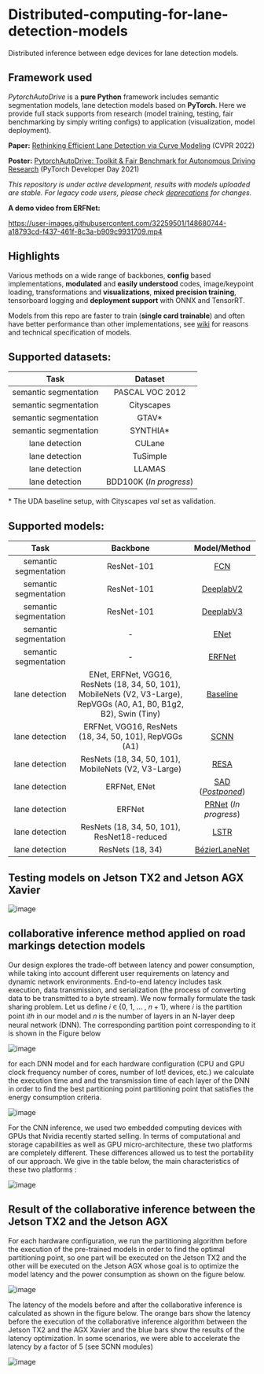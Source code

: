 # Distributed-computing-for-lane-detection-models
Distributed inference between edge devices for lane detection models.

## **Framework used**

*PytorchAutoDrive* is a **pure Python** framework includes semantic segmentation models, lane detection models based on **PyTorch**. Here we provide full stack supports from research (model training, testing, fair benchmarking by simply writing configs) to application (visualization, model deployment).

**Paper:** [Rethinking Efficient Lane Detection via Curve Modeling](https://arxiv.org/abs/2203.02431) (CVPR 2022)

**Poster:** [PytorchAutoDrive: Toolkit & Fair Benchmark for Autonomous Driving Research](https://drive.google.com/file/d/14EgcwPnKvAZJ1aWqBv6W9Msm666Wqi5a/view?usp=sharing) (PyTorch Developer Day 2021)

*This repository is under active development, results with models uploaded are stable. For legacy code users, please check [deprecations](https://github.com/voldemortX/pytorch-auto-drive/issues/14) for changes.*

**A demo video from ERFNet:**

https://user-images.githubusercontent.com/32259501/148680744-a18793cd-f437-461f-8c3a-b909c9931709.mp4

## Highlights

Various methods on a wide range of backbones, **config** based implementations, **modulated** and **easily understood** codes, image/keypoint loading, transformations and **visualizations**, **mixed precision training**, tensorboard logging and **deployment support** with ONNX and TensorRT.

Models from this repo are faster to train (**single card trainable**) and often have better performance than other implementations, see [wiki](https://github.com/voldemortX/pytorch-auto-drive/wiki/Notes) for reasons and technical specification of models.

## Supported datasets: 

| Task | Dataset |
| :---: | :---: |
| semantic segmentation | PASCAL VOC 2012 |
| semantic segmentation | Cityscapes |
| semantic segmentation | GTAV* |
| semantic segmentation | SYNTHIA* |
| lane detection | CULane |
| lane detection | TuSimple |
| lane detection | LLAMAS |
| lane detection | BDD100K (*In progress*) |

\* The UDA baseline setup, with Cityscapes *val* set as validation.

## Supported models:

| Task | Backbone | Model/Method |
| :---: | :---: | :---: |
| semantic segmentation | ResNet-101 | [FCN](/configs/semantic_segmentation/fcn) |
| semantic segmentation | ResNet-101 | [DeeplabV2](https://arxiv.org/abs/1606.00915) |
| semantic segmentation | ResNet-101 | [DeeplabV3](https://arxiv.org/abs/1706.05587) |
| semantic segmentation | - | [ENet](https://arxiv.org/abs/1606.02147) |
| semantic segmentation | - | [ERFNet](/configs/semantic_segmentation/erfnet) |
| lane detection | ENet, ERFNet, VGG16, ResNets (18, 34, 50, 101), MobileNets (V2, V3-Large), RepVGGs (A0, A1, B0, B1g2, B2), Swin (Tiny) | [Baseline](/configs/lane_detection/baseline) |
| lane detection | ERFNet, VGG16, ResNets (18, 34, 50, 101), RepVGGs (A1) | [SCNN](https://arxiv.org/abs/1712.06080) |
| lane detection | ResNets (18, 34, 50, 101), MobileNets (V2, V3-Large) | [RESA](https://arxiv.org/abs/2008.13719) |
| lane detection | ERFNet, ENet | [SAD](https://arxiv.org/abs/1908.00821) ([*Postponed*](https://github.com/voldemortX/pytorch-auto-drive/wiki/Notes)) |
| lane detection | ERFNet | [PRNet](http://www.ecva.net/papers/eccv_2020/papers_ECCV/papers/123630698.pdf) (*In progress*) |
| lane detection | ResNets (18, 34, 50, 101), ResNet18-reduced | [LSTR](https://arxiv.org/abs/2011.04233) |
| lane detection | ResNets (18, 34) | [BézierLaneNet](/configs/lane_detection/bezierlanenet) |

## **Testing models on Jetson TX2 and Jetson AGX Xavier**

![image](https://user-images.githubusercontent.com/38142069/210281166-e7dab7c9-9ac3-47b6-99cc-3ef7ff725bd1.png)

## **collaborative inference method applied on road markings detection models**

Our design explores the trade-off between latency and power consumption, while taking into account different user requirements on latency and dynamic network environments. End-to-end latency includes task execution, data transmission, and serialization (the process of converting data to be transmitted to a byte stream).
We now formally formulate the task sharing problem. Let us define 𝑖 ∈ {0, 1, ... , 𝑛 + 1}, where 𝑖 is the partition point 𝑖𝑡ℎ in our model and 𝑛 is the number of layers in an N-layer deep neural network (DNN). The corresponding partition point corresponding to it is shown in the Figure below

![image](https://user-images.githubusercontent.com/38142069/210279606-e3a79d7f-5515-4166-95d6-01cf4e22614f.png)

for each DNN model and for each hardware configuration (CPU and GPU clock frequency number of cores, number of Iot! devices, etc.) we calculate the execution time and and the transmission time of each layer of the DNN in order to find the best partitioning point partitioning point that satisfies the energy consumption criteria.

![image](https://user-images.githubusercontent.com/38142069/210279218-54793414-3d92-4bef-a101-01621e4e96ea.png)

For the CNN inference, we used two embedded computing devices with GPUs that Nvidia recently started selling. In terms of computational and storage capabilities as well as GPU micro-architecture, these two platforms are completely different. 
These differences allowed us to test the portability of our approach. We give in the table below, the main characteristics of these two platforms : 

![image](https://user-images.githubusercontent.com/38142069/210279982-54a1bcd2-acb6-44f2-8262-cdf8eba0c759.png)

## **Result of the collaborative inference between the Jetson TX2 and the Jetson AGX**

For each hardware configuration, we run the partitioning algorithm before the execution of the pre-trained models in order to find the optimal partitioning point, so one part will be executed on the Jetson TX2 and the other will be executed on the Jetson AGX whose goal is to optimize the model latency and the power consumption as shown on the figure below.

![image](https://user-images.githubusercontent.com/38142069/210281359-961197f1-5981-4b95-99c6-2bfa52b39797.png)

The latency of the models before and after the collaborative inference is calculated as shown in the figure below. The orange bars show the latency before the execution of the collaborative inference algorithm between the Jetson TX2 and the AGX Xavier and the blue bars show the results of the latency optimization.
In some scenarios, we were able to accelerate the latency by a factor of 5 (see SCNN modules)

![image](https://user-images.githubusercontent.com/38142069/210281471-7a9311a2-a570-4581-90be-1ea600b09903.png)


